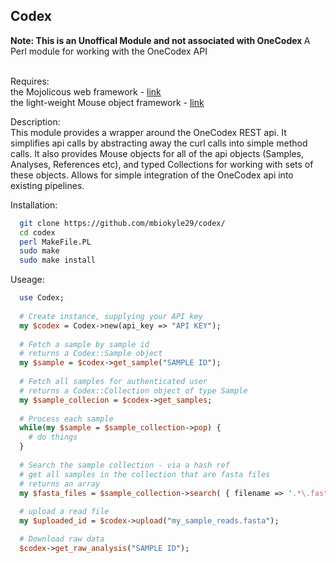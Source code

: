 Codex
--------------------------------------------
<strong> Note: This is an Unoffical Module and not associated with OneCodex </strong>
A Perl module for working with the OneCodex API<br><br>

Requires: <br>
the Mojolicous web framework - <a href="http://mojolicio.us/">link</a><br>
the light-weight Mouse object framework  - <a href="http://search.cpan.org/~gfuji/Mouse-2.4.1/lib/Mouse.pm">link</a><br>

Description:<br>
This module provides a wrapper around the OneCodex REST api. It simplifies api calls by abstracting away the curl calls into simple method calls. It also provides Mouse objects for all of the api objects (Samples, Analyses, References etc), and typed Collections for working with sets of these objects. Allows for simple integration of the OneCodex api into existing pipelines.

Installation:<br>
```bash
  git clone https://github.com/mbiokyle29/codex/
  cd codex
  perl MakeFile.PL
  sudo make
  sudo make install
```

Useage:<br>
```perl
  use Codex;
  
  # Create instance, supplying your API key
  my $codex = Codex->new(api_key => "API KEY");
  
  # Fetch a sample by sample id
  # returns a Codex::Sample object
  my $sample = $codex->get_sample("SAMPLE ID");
  
  # Fetch all samples for authenticated user
  # returns a Codex::Collection object of type Sample
  my $sample_collecion = $codex->get_samples;
  
  # Process each sample
  while(my $sample = $sample_collection->pop) {
    # do things
  }
  
  # Search the sample collection - via a hash ref
  # get all samples in the collection that are fasta files
  # returns an array
  my $fasta_files = $sample_collection->search( { filename => '.*\.fasta$' } );
  
  # upload a read file
  my $uploaded_id = $codex->upload("my_sample_reads.fasta");

  # Download raw data
  $codex->get_raw_analysis("SAMPLE ID");
```

